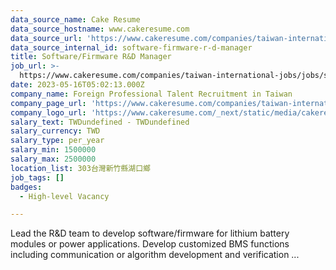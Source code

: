 ```yaml
---
data_source_name: Cake Resume
data_source_hostname: www.cakeresume.com
data_source_url: 'https://www.cakeresume.com/companies/taiwan-international-jobs/jobs'
data_source_internal_id: software-firmware-r-d-manager
title: Software/Firmware R&D Manager
job_url: >-
  https://www.cakeresume.com/companies/taiwan-international-jobs/jobs/software-firmware-r-d-manager
date: 2023-05-16T05:02:13.000Z
company_name: Foreign Professional Talent Recruitment in Taiwan
company_page_url: 'https://www.cakeresume.com/companies/taiwan-international-jobs'
company_logo_url: 'https://www.cakeresume.com/_next/static/media/cakeresume.e1c03867.svg'
salary_text: TWDundefined - TWDundefined
salary_currency: TWD
salary_type: per_year
salary_min: 1500000
salary_max: 2500000
location_list: 303台灣新竹縣湖口鄉
job_tags: []
badges:
  - High-level Vacancy

---
```


Lead the R&D team to develop software/firmware for lithium battery modules or power applications. Develop customized BMS functions including communication or algorithm development and verification ...